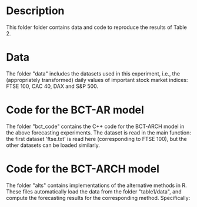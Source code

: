 # Description

This folder folder contains data and code to reproduce the results of Table 2.

# Data

The folder "data" includes the datasets used in this experiment, i.e., the (appropriately transformed) daily values of important stock market indices: FTSE 100, CAC 40, DAX and S&P 500.

# Code for the BCT-AR model

The folder "bct_code" contains the C++ code for the BCT-ARCH model in the above forecasting experiments. The dataset is read in the main function: the first dataset 'ftse.txt' is read here (corresponding to FTSE 100), but the other datasets can be loaded similarly. 

# Code for the BCT-ARCH model

The folder "alts" contains implementations of the alternative methods in R. These files automatically load the data from the folder "table1/data", and compute the forecasting results for the corresponding method. Specifically:

